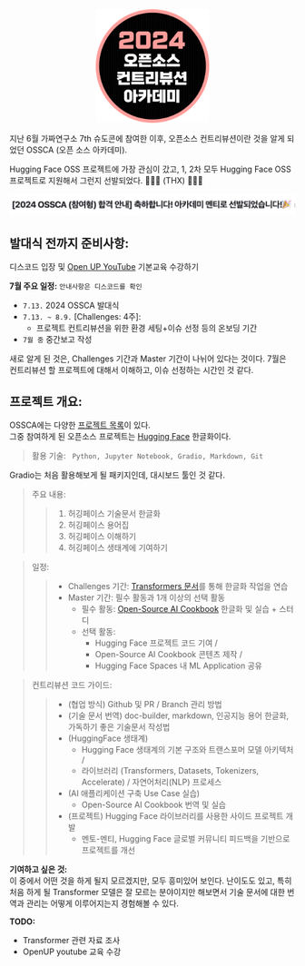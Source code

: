 
<div style="text-align: center;">
  <img src="static/1/OSSCA_logo.png" width="200"/>
</div>

지난 6월 가짜연구소 7th 슈도콘에 참여한 이후, 오픈소스 컨트리뷰션이란 것을 알게 되었던 OSSCA
(오픈 소스 아카데미).

Hugging Face OSS 프로젝트에 가장 관심이 갔고,
1, 2차 모두 Hugging Face OSS 프로젝트로 지원해서 그런지 선발되었다. 🙇🏻‍♂️ (THX) 🙇🏻‍♂️

![email](./static/1/email.png)

## **발대식 전까지 준비사항:**  
디스코드 입장 및 [Open UP YouTube](www.youtube.com) 기본교육 수강하기


**7월 주요 일정:** `안내사항은 디스코드를 확인`  
- `7.13.` 2024 OSSCA 발대식  
- `7.13. ~ 8.9.` [Challenges: 4주]: 
  - 프로젝트 컨트리뷰션을 위한 환경 세팅+이슈 선정 등의 온보딩 기간
- `7월 중` 중간보고 작성

새로 알게 된 것은, Challenges 기간과 Master 기간이 나뉘어 있다는 것이다. 7월은 컨트리뷰션 할 프로젝트에 대해서 이해하고, 이슈 선정하는 시간인 것 같다.

## **프로젝트 개요:**  
OSSCA에는 다양한 [프로젝트 목록](https://www.contribution.ac/)이 있다.  
그중 참여하게 된 오픈소스 프로젝트는 [Hugging Face](https://github.com/huggingface) 한글화이다.

> 활용 기술: ` Python, Jupyter Notebook, Gradio, Markdown, Git`
>
Gradio는 처음 활용해보게 될 패키지인데, 대시보드 툴인 것 같다.

> 주요 내용:
>> 1. 허깅페이스 기술문서 한글화
>> 2. 허깅페이스 용어집
>> 3. 허깅페이스 이해하기
>> 4. 허깅페이스 생태계에 기여하기

> 일정:
>> - Challenges 기간: [Transformers 문서](https://huggingface.co/docs/transformers/index)를 통해 한글화 작업을 연습
>> - Master 기간: 필수 활동과 1개 이상의 선택 활동
>>   - 필수 활동: [Open-Source AI Cookbook](https://huggingface.co/learn/cookbook/index) 한글화 및 실습 + 스터디
>>   - 선택 활동: 
>>     - Hugging Face 프로젝트 코드 기여 / 
>>     - Open-Source AI Cookbook 콘텐츠 제작 / 
>>     - Hugging Face Spaces 내 ML Application 공유

> 컨트리뷰션 코드 가이드:
>> - (협업 방식) Github 및 PR / Branch 관리 방법 
>> - (기술 문서 번역) doc-builder, markdown, 인공지능 용어 한글화, 가독하기 좋은 기술문서 작성법
>> - (HuggingFace 생태계) 
>>   - Hugging Face 생태계의 기본 구조와 트랜스포머 모델 아키텍처 / 
>>   - 라이브러리 (Transformers, Datasets, Tokenizers, Accelerate) /
>>   자연어처리(NLP) 프로세스
>> - (AI 애플리케이션 구축 Use Case 실습) 
>>   - Open-Source AI Cookbook 번역 및 실습
>> - (프로젝트) Hugging Face 라이브러리를 사용한 사이드 프로젝트 개발
>>   - 멘토-멘티, Hugging Face 글로벌 커뮤니티 피드백을 기반으로 프로젝트를 개선


**기여하고 싶은 것:**  
이 중에서 어떤 것을 하게 될지 모르겠지만, 모두 흥미있어 보인다. 난이도도 있고, 특히 처음 하게 될 Transformer 모델은 잘 모르는 분야이지만 해보면서 기술 문서에 대한 번역과 관리는 어떻게 이루어지는지 경험해볼 수 있다.



**TODO:**
- Transformer 관련 자료 조사
- OpenUP youtube 교육 수강
